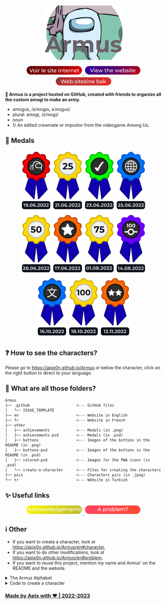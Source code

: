 <p align=center>
    <img src="other/Armus-icon.png" height=175>
</p>

<p align=center>
    <a href="https://apix0n.github.io/Armus/fr">
        <img src="other/buttons/view-website-fr.png" height=32.5 alt="Voir le site internet en Français">
    </a>
    <a href="https://apix0n.github.io/Armus/en">
        <img src="other/buttons/view-website-en.png" height=32.5 alt="View the website in English">
    </a>
    <a href="https://apix0n.github.io/Armus/tr">
        <img src="other/buttons/view-website-tr.png" height=32.5 alt="Web sitesine Türkçede bak">
    </a>
</p>

__🌹 Armus is a project hosted on GitHub, created with friends to organize all the custom amogi to make an army.__

* amogus, /aˈmoɡɪs, aˈmoɡus/ 
* plural: amogi, /aˈmoɡɪ/
* _noun_
* 1/ An edited crewmate or impostor from the videogame Among Us.

## 🏅 Medals

<p align=center>
    <img src="other/achievements/creation.png" height=200 title="Creation of the project">
    <img src="other/achievements/25-members.png" height=200 title="25 members in the army!">
    <img src="other/achievements/certif.png" height=200 title="Project qualified as art by an expert!">
    <img src="other/achievements/website.png" height=200 title="Opening of the website!">
    <img src="other/achievements/50-members.png" height=200 title="50 members in the army!">
    <img src=other/achievements/10-artists.png height=200 title="10 artists!">
    <img src=other/achievements/75-members.png height=200 title="75 members in the army!">
    <img src="other/achievements/100-commits.png" height="200" title="100 commits on GitHub!">
    <img src=other/achievements/translate.png height=200 title="Website's translation">
    <img src=other/achievements/100-members.png height=200 title="100 members in the army! 🎊">
    <img src=other/achievements/20-artists.png height=200 title="20 artists!">
</p>

## ❓ How to see the characters?

Please go to https://apix0n.github.io/Armus or below the character, click on the right button to direct to your language. 

## 📁 What are all those folders?

```
Armus
├── .github                     <--- GitHub files
│   └── ISSUE_TEMPLATE
├── en                          <--- Website in English
├── fr                          <--- Website in French
├── other
│   ├── achievements            <--- Medals (in .png)
│   ├── achievements-psd        <--- Medals (in .psd)
│   ├── buttons                 <--- Images of the buttons in the README (in .png)
│   ├── buttons-psd             <--- Images of the buttons in the README (in .psd)
│   ├── colored-psd             <--- Images for the PWA icons (in .psd)
│   └── create-a-character      <--- Files for creating the characters
├── pics                        <--- Characters pics (in .jpeg)
└── tr                          <--- Website in Turkish
```

## ✨ Useful links
<p align=center>
    <a href="https://apix0n.github.io/Armus/en/#acknowledgements">
        <img src="other/buttons/acknowledgements.png" height=32.5 alt="Acknowledgements">
    </a>
    <a href="https://apix0n.github.io/Armus/en/#problem">
        <img src="other/buttons/problem.png" height=32.5 alt="A problem?">
    </a>
</p>

## ℹ️ Other

* If you want to create a character, look at https://apix0n.github.io/Armus/en#character,
* If you want to do other modifications, look at https://apix0n.github.io/Armus/en#problem,
* If you want to reuse this project, mention my name and Armus' on the README and the website.

<details>
    <summary>The Armus Alphabet</summary>

**Armus has characters that start with the letters:**

- [x] a 
- [x] b 
- [x] c 
- [x] d 
- [x] e 
- [x] f 
- [x] g 
- [x] h 
- [x] i 
- [x] j 
- [x] k 
- [x] l 
- [x] m 
- [x] n 
- [x] o 
- [x] p 
- [x] q 
- [x] r 
- [x] s 
- [x] t 
- [x] u 
- [x] v 
- [x] w 
- [x] x 
- [x] y 
- [x] z 

</details>

<details>
    <summary>Code to create a character</summary>

If you can't use `accm.sh`, edit the codes below. 

With an acknowledgement in the dedicated section: (+ golden name)
```html
<tr>
<td><a class="ref" href="#AN-[id-acknowledgements]">[charactername]</a></td>
<td><p><img src="pics/[charactername].jpeg"></p></td>
<td><a href="pics/[charactername].jpeg"><span class="material-icons-round">link</span></a></td>
</tr>
```

Without an acknowledgement:
```html
<tr>
<td>[charactername]</td>
<td><p><img src="pics/[charactername].jpeg"></p></td>
<td><a href="pics/[charactername].jpeg"><span class="material-icons-round">link</span></a></td>
</tr>
```
</details>    

### [Made by Apix with ❤️ | 2022-2023](https://github.com/Apix0n)